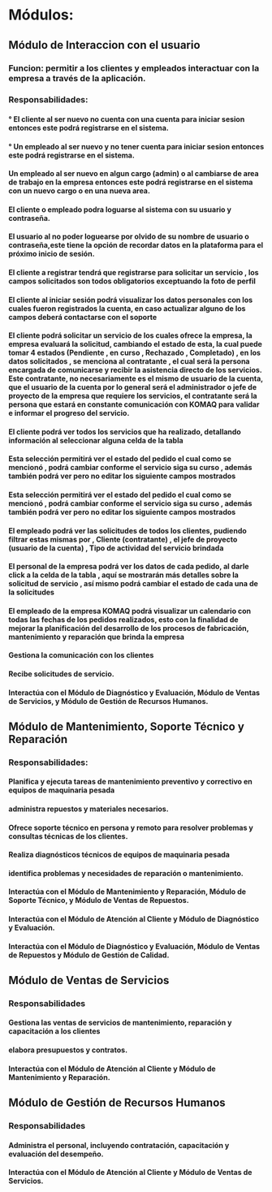 # Módulos:

## Módulo de Interaccion con el usuario
### Funcion: permitir a los clientes y empleados interactuar con la empresa a través de la aplicación.
### Responsabilidades: 
#### ° El cliente al ser nuevo no cuenta con una cuenta para iniciar sesion entonces este podrá registrarse en el sistema.
#### ° Un empleado al ser nuevo y no tener cuenta para iniciar sesion entonces este podrá registrarse en el sistema.
#### Un empleado al ser nuevo en algun cargo (admin) o al cambiarse de area de trabajo en la empresa entonces este podrá registrarse en el sistema con un nuevo cargo o en una nueva area.
#### El cliente o empleado podra loguarse al sistema con su usuario y contraseña.
#### El usuario al no poder loguearse por olvido de su nombre de usuario o contraseña,este tiene la opción de recordar datos en la plataforma para el próximo inicio de sesión.
#### El cliente a registrar tendrá que registrarse para solicitar un servicio , los campos solicitados son todos obligatorios exceptuando la foto de perfil
#### El cliente al iniciar sesión podrá visualizar los datos personales con los cuales fueron registrados la cuenta, en caso actualizar alguno de los campos deberá contactarse con el soporte
#### El cliente podrá solicitar un servicio de los cuales ofrece la empresa, la empresa evaluará la solicitud, cambiando el estado de esta, la cual puede tomar 4 estados (Pendiente , en curso , Rechazado , Completado) , en los datos solicitados , se menciona al contratante , el cual será la persona encargada de comunicarse y recibir la asistencia directo de los servicios. Este contratante, no necesariamente es el mismo de usuario de la cuenta, que el usuario de la cuenta por lo general será el administrador o jefe de proyecto de la empresa que requiere los servicios, el contratante será la persona que estará en constante comunicación con KOMAQ para validar e informar el progreso del servicio.
#### El cliente podrá ver todos los servicios que ha realizado, detallando información al seleccionar alguna celda de la tabla
#### Esta selección permitirá ver el estado del pedido el cual como se mencionó , podrá cambiar conforme el servicio siga su curso , además también podrá ver pero no editar los siguiente campos mostrados
#### Esta selección permitirá ver el estado del pedido el cual como se mencionó , podrá cambiar conforme el servicio siga su curso , además también podrá ver pero no editar los siguiente campos mostrados
#### El empleado podrá ver las solicitudes de todos los clientes, pudiendo filtrar estas mismas por , Cliente (contratante) , el jefe de proyecto (usuario de la cuenta) , Tipo de actividad del servicio brindada
#### El personal de la empresa podrá ver los datos de cada pedido, al darle click a la celda de la tabla , aquí se mostrarán más detalles sobre la solicitud de servicio , así mismo podrá cambiar el estado de cada una de la solicitudes
#### El empleado de la empresa KOMAQ podrá visualizar un calendario con todas las fechas de los pedidos realizados, esto con la finalidad de mejorar la planificación del desarrollo de los procesos de fabricación, mantenimiento y reparación que brinda la empresa



#### Gestiona la comunicación con los clientes
#### Recibe solicitudes de servicio.
#### Interactúa con el Módulo de Diagnóstico y Evaluación, Módulo de Ventas de Servicios, y Módulo de Gestión de Recursos Humanos.

## Módulo de Mantenimiento, Soporte Técnico y Reparación

### Responsabilidades: 
#### Planifica y ejecuta tareas de mantenimiento preventivo y correctivo en equipos de maquinaria pesada
#### administra repuestos y materiales necesarios.
#### Ofrece soporte técnico en persona y remoto para resolver problemas y consultas técnicas de los clientes.
#### Realiza diagnósticos técnicos de equipos de maquinaria pesada
#### identifica problemas y necesidades de reparación o mantenimiento.
#### Interactúa con el Módulo de Mantenimiento y Reparación, Módulo de Soporte Técnico, y Módulo de Ventas de Repuestos.
#### Interactúa con el Módulo de Atención al Cliente y Módulo de Diagnóstico y Evaluación.
#### Interactúa con el Módulo de Diagnóstico y Evaluación, Módulo de Ventas de Repuestos y Módulo de Gestión de Calidad.

## Módulo de Ventas de Servicios

### Responsabilidades
#### Gestiona las ventas de servicios de mantenimiento, reparación y capacitación a los clientes
#### elabora presupuestos y contratos.
#### Interactúa con el Módulo de Atención al Cliente y Módulo de Mantenimiento y Reparación.

## Módulo de Gestión de Recursos Humanos

### Responsabilidades
#### Administra el personal, incluyendo contratación, capacitación y evaluación del desempeño.
#### Interactúa con el Módulo de Atención al Cliente y Módulo de Ventas de Servicios.

